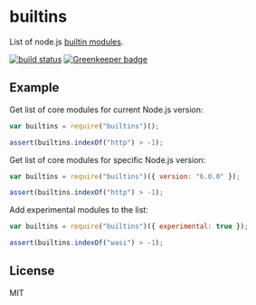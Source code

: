 # builtins

List of node.js [builtin modules](http://nodejs.org/api/).

[![build status](https://secure.travis-ci.org/juliangruber/builtins.svg)](http://travis-ci.org/juliangruber/builtins)
[![Greenkeeper badge](https://badges.greenkeeper.io/juliangruber/builtins.svg)](https://greenkeeper.io/)

## Example

Get list of core modules for current Node.js version:

```js
var builtins = require("builtins")();

assert(builtins.indexOf("http") > -1);
```

Get list of core modules for specific Node.js version:

```js
var builtins = require("builtins")({ version: "6.0.0" });

assert(builtins.indexOf("http") > -1);
```

Add experimental modules to the list:

```js
var builtins = require("builtins")({ experimental: true });

assert(builtins.indexOf("wasi") > -1);
```

## License

MIT
